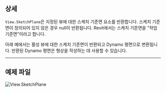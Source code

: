 ## 상세
`View.SketchPlane`은 지정된 뷰에 대한 스케치 기준면 요소를 반환합니다. 스케치 기준면이 정의되어 있지 않은 경우 null이 반환됩니다. Revit에서는 스케치 기준면을 "작업 기준면"이라고 합니다.

아래 예에서는 활성 뷰에 대한 스케치 기준면이 반환되고 Dynamo 평면으로 변환됩니다. 반환된 Dynamo 평면은 형상을 작성하는 데 사용할 수 있습니다.
___
## 예제 파일

![View.SketchPlane](./Revit.Elements.Views.View.SketchPlane_img.jpg)
